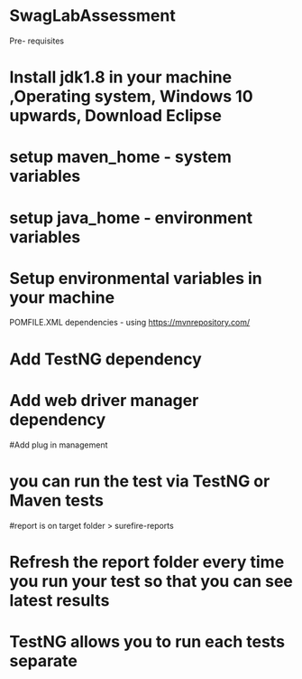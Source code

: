 # SwagLabAssessment
Pre- requisites
# Install jdk1.8 in your machine ,Operating system, Windows 10 upwards, Download Eclipse
# setup maven_home  - system variables
# setup java_home - environment variables
# Setup environmental variables in your machine 
POMFILE.XML dependencies - using https://mvnrepository.com/ 
# Add TestNG  dependency
# Add web driver manager dependency
#Add plug in management 
# you can run the test via TestNG or Maven tests
#report is on target  folder > surefire-reports
# Refresh the report folder every time  you run your test so that you can see latest results 
# TestNG allows you to run each tests separate 
